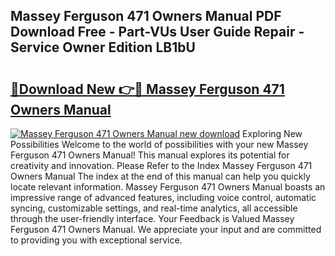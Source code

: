 ## Massey Ferguson 471 Owners Manual PDF Download Free - Part-VUs User Guide Repair - Service Owner Edition LB1bU

# <h2><a href="http://bc93271.oget.top/?id=Massey+Ferguson+471+Owners+Manual">🔗Download New 👉🔴 Massey Ferguson 471 Owners Manual</a></h2>

[![Massey Ferguson 471 Owners Manual new download](https://i.imgur.com/5g1atiW.png)](http://bc93271.oget.top/?id=Massey+Ferguson+471+Owners+Manual)
Exploring New Possibilities Welcome to the world of possibilities with your new Massey Ferguson 471 Owners Manual! This manual explores its potential for creativity and innovation. Please Refer to the Index Massey Ferguson 471 Owners Manual The index at the end of this manual can help you quickly locate relevant information. Massey Ferguson 471 Owners Manual boasts an impressive range of advanced features, including voice control, automatic syncing, customizable settings, and real-time analytics, all accessible through the user-friendly interface. Your Feedback is Valued Massey Ferguson 471 Owners Manual. We appreciate your input and are committed to providing you with exceptional service.
